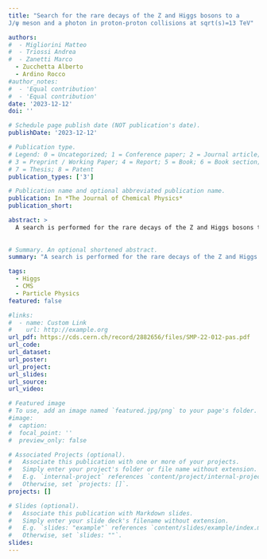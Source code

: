 ```yaml
---
title: "Search for the rare decays of the Z and Higgs bosons to a
J/ψ meson and a photon in proton-proton collisions at sqrt(s)=13 TeV"

authors:
#  - Migliorini Matteo
#  - Triossi Andrea
#  - Zanetti Marco
  - Zucchetta Alberto
  - Ardino Rocco
#author_notes:
#  - 'Equal contribution'
#  - 'Equal contribution'
date: '2023-12-12'
doi: ''

# Schedule page publish date (NOT publication's date).
publishDate: '2023-12-12'

# Publication type.
# Legend: 0 = Uncategorized; 1 = Conference paper; 2 = Journal article;
# 3 = Preprint / Working Paper; 4 = Report; 5 = Book; 6 = Book section;
# 7 = Thesis; 8 = Patent
publication_types: ['3']

# Publication name and optional abbreviated publication name.
publication: In *The Journal of Chemical Physics*
publication_short: 

abstract: >
  A search is performed for the rare decays of the Z and Higgs bosons to a photon and a charmed meson which subsequentially decays to a pair of muons
  
  
# Summary. An optional shortened abstract.
summary: "A search is performed for the rare decays of the Z and Higgs bosons to a photon and a charmed meson which subsequentially decays to a pair of muons"

tags:
  - Higgs
  - CMS
  - Particle Physics 
featured: false

#links:
#  - name: Custom Link
#    url: http://example.org
url_pdf: https://cds.cern.ch/record/2882656/files/SMP-22-012-pas.pdf
url_code:
url_dataset:
url_poster: 
url_project:
url_slides:
url_source:
url_video:

# Featured image
# To use, add an image named `featured.jpg/png` to your page's folder.
#image:
#  caption:
#  focal_point: ''
#  preview_only: false

# Associated Projects (optional).
#   Associate this publication with one or more of your projects.
#   Simply enter your project's folder or file name without extension.
#   E.g. `internal-project` references `content/project/internal-project/index.md`.
#   Otherwise, set `projects: []`.
projects: []

# Slides (optional).
#   Associate this publication with Markdown slides.
#   Simply enter your slide deck's filename without extension.
#   E.g. `slides: "example"` references `content/slides/example/index.md`.
#   Otherwise, set `slides: ""`.
slides:
---
```


